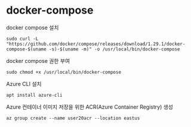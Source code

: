 # docker-compose

docker compose 설치
```
sudo curl -L "https://github.com/docker/compose/releases/download/1.29.1/docker-compose-$(uname -s)-$(uname -m)" -o /usr/local/bin/docker-compose
```

docker compose 권한 부여
```
sudo chmod +x /usr/local/bin/docker-compose
```

Azure CLI 설치
```
apt install azure-cli
```

Azure 컨테이너 이미지 저장을 위한 ACR(Azure Container Registry) 생성
```
az group create --name user20acr --location eastus
```
